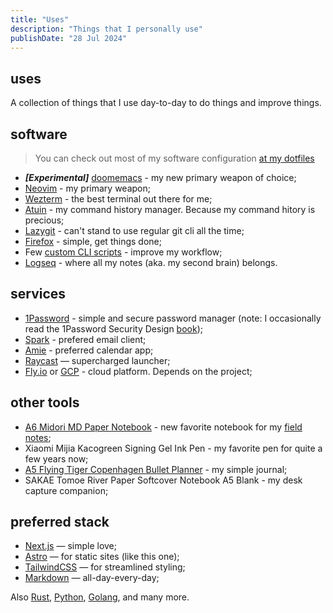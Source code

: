 ```yaml
---
title: "Uses"
description: "Things that I personally use"
publishDate: "28 Jul 2024"
---
```


## uses

A collection of things that I use day-to-day to do things and improve things.

## software

> You can check out most of my software configuration [at my dotfiles](https://github.com/hisamafahri/dotfiles)

- ***[Experimental]*** [doomemacs](https://github.com/doomemacs/doomemacs) - my new primary weapon of choice;
- [Neovim](https://neovim.io/) - my primary weapon;
- [Wezterm](https://wezfurlong.org/wezterm/index.html) - the best terminal out there for me;
- [Atuin](https://github.com/atuinsh/atuin) - my command history manager. Because my command hitory is precious;
- [Lazygit](https://github.com/jesseduffield/lazygit) - can't stand to use regular git cli all the time;
- [Firefox](https://www.mozilla.org/en-US/firefox/new/) - simple, get things done;
- Few [custom CLI scripts](https://github.com/hisamafahri/dotfiles/tree/main/cli) - improve my workflow;
- [Logseq](https://logseq.com/) - where all my notes (aka. my second brain) belongs.

## services

- [1Password](https://1password.com/) - simple and secure password manager (note: I occasionally read the 1Password Security Design [book](https://1passwordstatic.com/files/security/1password-white-paper.pdf));
- [Spark](https://sparkmailapp.com/) - prefered email client;
- [Amie](https://amie.so) - preferred calendar app;
- [Raycast](https://www.raycast.com/) — supercharged launcher;
- [Fly.io](https://fly.io) or [GCP](https://cloud.google.com/) - cloud platform. Depends on the project;

## other tools

- [A6 Midori MD Paper Notebook](https://md.midori-japan.co.jp/en/products/mdnote/) - new favorite notebook for my [field notes](https://fieldnotesbrand.com/from-seed);
- Xiaomi Mijia Kacogreen Signing Gel Ink Pen - my favorite pen for quite a few years now;
- [A5 Flying Tiger Copenhagen Bullet Planner](https://flyingtiger.com/products/bullet-planner-a5-3029014) - my simple journal;
- SAKAE Tomoe River Paper Softcover Notebook A5 Blank - my desk capture companion;

## preferred stack

- [Next.js](https://nextjs.org/) — simple love;
- [Astro](https://astro.build/) — for static sites (like this one);
- [TailwindCSS](https://tailwindcss.com/) — for streamlined styling;
- [Markdown](https://www.markdownguide.org/) — all-day-every-day;

Also [Rust](https://www.rust-lang.org/), [Python](https://www.python.org/), [Golang](https://golang.org/), and many more.
